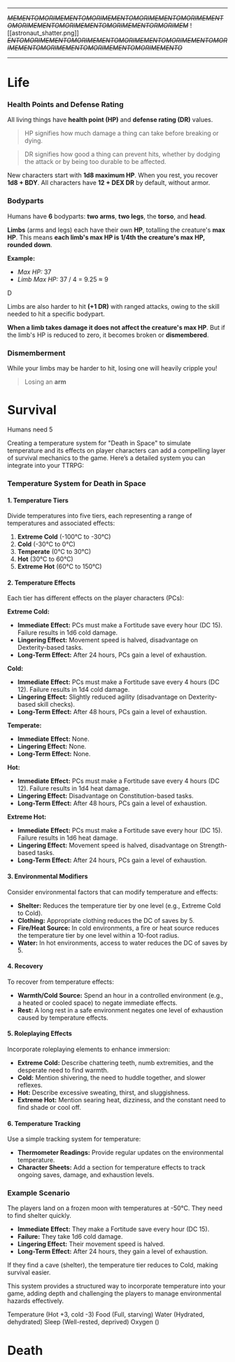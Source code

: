 
---

~~*MEMENTOMORIMEMENTOMORIMEMENTOMORIMEMENTOMORIMEMENTOMORIMEMENTOMORIMEMENTOMORIMEMENTORMORIMEM*~~
![[astronaut_shatter.png]]
*~~ENTOMORIMEMENTOMORIMEMENTOMORIMEMENTOMORIMEMENTOMORIMEMENTOMORIMEMENTOMORIMEMENTOMORIMEMENTO~~*

---

# Life

### Health Points and Defense Rating
All living things have **health point (HP)** and **defense rating (DR)** values.

> HP signifies how much damage a thing can take before breaking or dying.

> DR signifies how good a thing can prevent hits, whether by dodging the attack or by being too durable to be affected.

New characters start with **1d8 maximum HP**. When you rest, you recover **1d8 + BDY**.
All characters have **12 + DEX DR** by default, without armor.

### Bodyparts
Humans have **6** bodyparts: **two arms**, **two legs**, the **torso**, and **head**.

**Limbs** (arms and legs) each have their own **HP**, totalling the creature's **max HP**.
This means **each limb's max HP is 1/4th the creature's max HP, rounded down**.

  **Example:**
- *Max HP:* 37
- *Limb Max HP:* 37 / 4 = 9.25 ≈ 9

D

Limbs are also harder to hit **(+1 DR)** with ranged attacks, owing to the skill needed to hit a specific bodypart.

**When a limb takes damage it does not affect the creature's max HP**. But if the limb's HP is reduced to zero, it becomes broken or **dismembered**.


### Dismemberment
While your limbs may be harder to hit, losing one will heavily cripple you!

> Losing an **arm** 




# Survival

Humans need 5 








Creating a temperature system for "Death in Space" to simulate temperature and its effects on player characters can add a compelling layer of survival mechanics to the game. Here’s a detailed system you can integrate into your TTRPG:


### Temperature System for Death in Space

#### 1. Temperature Tiers
Divide temperatures into five tiers, each representing a range of temperatures and associated effects:

1. **Extreme Cold** (-100°C to -30°C)
2. **Cold** (-30°C to 0°C)
3. **Temperate** (0°C to 30°C)
4. **Hot** (30°C to 60°C)
5. **Extreme Hot** (60°C to 150°C)

#### 2. Temperature Effects
Each tier has different effects on the player characters (PCs):

**Extreme Cold:**
- **Immediate Effect:** PCs must make a Fortitude save every hour (DC 15). Failure results in 1d6 cold damage.
- **Lingering Effect:** Movement speed is halved, disadvantage on Dexterity-based tasks.
- **Long-Term Effect:** After 24 hours, PCs gain a level of exhaustion.

**Cold:**
- **Immediate Effect:** PCs must make a Fortitude save every 4 hours (DC 12). Failure results in 1d4 cold damage.
- **Lingering Effect:** Slightly reduced agility (disadvantage on Dexterity-based skill checks).
- **Long-Term Effect:** After 48 hours, PCs gain a level of exhaustion.

**Temperate:**
- **Immediate Effect:** None.
- **Lingering Effect:** None.
- **Long-Term Effect:** None.

**Hot:**
- **Immediate Effect:** PCs must make a Fortitude save every 4 hours (DC 12). Failure results in 1d4 heat damage.
- **Lingering Effect:** Disadvantage on Constitution-based tasks.
- **Long-Term Effect:** After 48 hours, PCs gain a level of exhaustion.

**Extreme Hot:**
- **Immediate Effect:** PCs must make a Fortitude save every hour (DC 15). Failure results in 1d6 heat damage.
- **Lingering Effect:** Movement speed is halved, disadvantage on Strength-based tasks.
- **Long-Term Effect:** After 24 hours, PCs gain a level of exhaustion.

#### 3. Environmental Modifiers
Consider environmental factors that can modify temperature and effects:

- **Shelter:** Reduces the temperature tier by one level (e.g., Extreme Cold to Cold).
- **Clothing:** Appropriate clothing reduces the DC of saves by 5.
- **Fire/Heat Source:** In cold environments, a fire or heat source reduces the temperature tier by one level within a 10-foot radius.
- **Water:** In hot environments, access to water reduces the DC of saves by 5.

#### 4. Recovery
To recover from temperature effects:

- **Warmth/Cold Source:** Spend an hour in a controlled environment (e.g., a heated or cooled space) to negate immediate effects.
- **Rest:** A long rest in a safe environment negates one level of exhaustion caused by temperature effects.

#### 5. Roleplaying Effects
Incorporate roleplaying elements to enhance immersion:

- **Extreme Cold:** Describe chattering teeth, numb extremities, and the desperate need to find warmth.
- **Cold:** Mention shivering, the need to huddle together, and slower reflexes.
- **Hot:** Describe excessive sweating, thirst, and sluggishness.
- **Extreme Hot:** Mention searing heat, dizziness, and the constant need to find shade or cool off.

#### 6. Temperature Tracking
Use a simple tracking system for temperature:

- **Thermometer Readings:** Provide regular updates on the environmental temperature.
- **Character Sheets:** Add a section for temperature effects to track ongoing saves, damage, and exhaustion levels.

### Example Scenario
The players land on a frozen moon with temperatures at -50°C. They need to find shelter quickly. 

- **Immediate Effect:** They make a Fortitude save every hour (DC 15). 
- **Failure:** They take 1d6 cold damage.
- **Lingering Effect:** Their movement speed is halved.
- **Long-Term Effect:** After 24 hours, they gain a level of exhaustion.

If they find a cave (shelter), the temperature tier reduces to Cold, making survival easier.

This system provides a structured way to incorporate temperature into your game, adding depth and challenging the players to manage environmental hazards effectively.



Temperature (Hot +3, cold -3)
Food (Full, starving)
Water (Hydrated, dehydrated)
Sleep (Well-rested, deprived)
Oxygen ()



# Death
